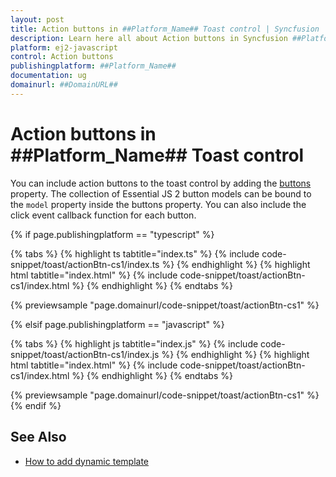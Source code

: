 ```yaml
---
layout: post
title: Action buttons in ##Platform_Name## Toast control | Syncfusion
description: Learn here all about Action buttons in Syncfusion ##Platform_Name## Toast control of Syncfusion Essential JS 2 and more.
platform: ej2-javascript
control: Action buttons 
publishingplatform: ##Platform_Name##
documentation: ug
domainurl: ##DomainURL##
---
```


# Action buttons in ##Platform_Name## Toast control

You can include action buttons to the toast control by adding the [buttons](../api/toast/#buttons) property. The collection of Essential JS 2 button models can be bound to the `model` property inside the buttons property. You can also include the click event callback function for each button.

{% if page.publishingplatform == "typescript" %}

 {% tabs %}
{% highlight ts tabtitle="index.ts" %}
{% include code-snippet/toast/actionBtn-cs1/index.ts %}
{% endhighlight %}
{% highlight html tabtitle="index.html" %}
{% include code-snippet/toast/actionBtn-cs1/index.html %}
{% endhighlight %}
{% endtabs %}
        
{% previewsample "page.domainurl/code-snippet/toast/actionBtn-cs1" %}

{% elsif page.publishingplatform == "javascript" %}

{% tabs %}
{% highlight js tabtitle="index.js" %}
{% include code-snippet/toast/actionBtn-cs1/index.js %}
{% endhighlight %}
{% highlight html tabtitle="index.html" %}
{% include code-snippet/toast/actionBtn-cs1/index.html %}
{% endhighlight %}
{% endtabs %}

{% previewsample "page.domainurl/code-snippet/toast/actionBtn-cs1" %}
{% endif %}

## See Also

* [How to add dynamic template](./how-to/add-dynamic-template)